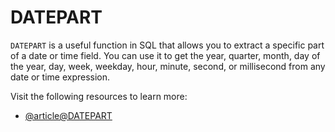 # DATEPART

`DATEPART` is a useful function in SQL that allows you to extract a specific part of a date or time field. You can use it to get the year, quarter, month, day of the year, day, week, weekday, hour, minute, second, or millisecond from any date or time expression.

Visit the following resources to learn more:

- [@article@DATEPART](https://www.w3schools.com/sql/func_sqlserver_datepart.asp)